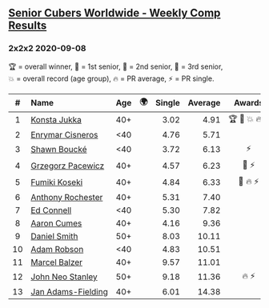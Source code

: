 <style>table {white-space: nowrap;}</style>
<link rel="stylesheet" type="text/css" href="/scw-comp/css/flags.css" />

## [Senior Cubers Worldwide - Weekly Comp Results](/scw-comp/results/)
### 2x2x2 2020-09-08

<span style="white-space: nowrap;">🏆 = overall winner</span>, <span style="white-space: nowrap;">🥇 = 1st senior</span>, <span style="white-space: nowrap;">🥈 = 2nd senior</span>, <span style="white-space: nowrap;">🥉 = 3rd senior</span>, <span style="white-space: nowrap;">💥 = overall record (age group)</span>, <span style="white-space: nowrap;">🔥 = PR average</span>, <span style="white-space: nowrap;">⚡ = PR single</span>.

| # | Name | Age | 🌍 | Single | Average | Awards | Solve 1 | Solve 2 | Solve 3 | Solve 4 | Solve 5 | Video |
| :--: | :-- | :--: | :--: | --: | --: | :--: | --: | --: | --: | --: | --: | :-- |
| 1 | [Konsta Jukka](../../persons/konsta_jukka/222.md) | 40+ | <i class="flag flag-FI" /> | 3.02 | 4.91 | 🏆 🥇 💥 🔥 ⚡ | 4.58 | 3.02 | 5.82 | 4.80 | 5.34 | [Desktop](https://www.facebook.com/events/660661614881054/permalink/663650014582214) / [Mobile](https://m.facebook.com/events/660661614881054?view=permalink&id=663650014582214) |
| 2 | [Enrymar Cisneros](../../persons/enrymar_cisneros/222.md) | <40 | <i class="flag flag-VE" /> | 4.76 | 5.71 |  | 5.34 | 5.24 | 6.54 | 6.87 | 4.76 | [Desktop](https://www.facebook.com/events/660661614881054/permalink/666268574320358) / [Mobile](https://m.facebook.com/events/660661614881054?view=permalink&id=666268574320358) |
| 3 | [Shawn Boucké](../../persons/shawn_boucke/222.md) | <40 | <i class="flag flag-US" /> | 3.72 | 6.13 | ⚡ | 7.80 | 3.72 | 14.40 | 5.85 | 4.75 | [Desktop](https://www.facebook.com/events/652945192290048/permalink/660959961488571) / [Mobile](https://m.facebook.com/events/652945192290048?view=permalink&id=660959961488571) |
| 4 | [Grzegorz Pacewicz](../../persons/grzegorz_pacewicz/222.md) | 40+ | <i class="flag flag-PL" /> | 4.57 | 6.23 | 🥈 ⚡ | 5.48 | 4.57 | 6.44 | 8.87 | 6.77 | [Desktop](https://www.facebook.com/events/660661614881054/permalink/662197464727469) / [Mobile](https://m.facebook.com/events/660661614881054?view=permalink&id=662197464727469) |
| 5 | [Fumiki Koseki](../../persons/fumiki_koseki/222.md) | 40+ | <i class="flag flag-JP" /> | 4.84 | 6.33 | 🥉 🔥 ⚡ | 8.20 | 5.90 | 5.75 | 7.35 | 4.84 | [Desktop](https://www.facebook.com/events/660661614881054/permalink/665963447684204) / [Mobile](https://m.facebook.com/events/660661614881054?view=permalink&id=665963447684204) |
| 6 | [Anthony Rochester](../../persons/anthony_rochester/222.md) | 40+ | <i class="flag flag-AU" /> | 5.31 | 7.40 |  | 9.23 | 6.77 | 5.31 | 6.72 | 8.70 | [Desktop](https://www.facebook.com/events/660661614881054/permalink/661548131459069) / [Mobile](https://m.facebook.com/events/660661614881054?view=permalink&id=661548131459069) |
| 7 | [Ed Connell](../../persons/ed_connell/222.md) | <40 | <i class="flag flag-IE" /> | 5.30 | 7.82 |  | 5.30 | 11.62 | 6.46 | 12.23 | 5.37 | [Desktop](https://www.facebook.com/events/660661614881054/permalink/664234054523810) / [Mobile](https://m.facebook.com/events/660661614881054?view=permalink&id=664234054523810) |
| 8 | [Aaron Cumes](../../persons/aaron_cumes/222.md) | 40+ | <i class="flag flag-GB" /> | 4.16 | 9.36 |  | 9.42 | 4.16 | 9.08 | 9.59 | 14.04 | [Desktop](https://www.facebook.com/events/660661614881054/permalink/661127051501177) / [Mobile](https://m.facebook.com/events/660661614881054?view=permalink&id=661127051501177) |
| 9 | [Daniel Smith](../../persons/daniel_smith/222.md) | 50+ | <i class="flag flag-US" /> | 8.03 | 10.11 |  | 10.87 | 8.90 | 10.57 | 8.03 | 14.61 | [Desktop](https://www.facebook.com/events/660661614881054/permalink/666329640980918) / [Mobile](https://m.facebook.com/events/660661614881054?view=permalink&id=666329640980918) |
| 10 | [Adam Robson](../../persons/adam_robson/222.md) | <40 | <i class="flag flag-GB" /> | 4.83 | 10.51 |  | 12.63 | 4.83 | 11.12 | 15.21 | 7.79 | [Desktop](https://www.facebook.com/100005428097972/videos/1464506723740250) / [Mobile](https://m.facebook.com/100005428097972/videos/1464506723740250) |
| 11 | [Marcel Balzer](../../persons/marcel_balzer/222.md) | 40+ | <i class="flag flag-DE" /> | 9.57 | 11.01 |  | 9.57 | 9.60 | DNF | 13.03 | 10.39 | [Desktop](https://www.facebook.com/marcel.balzer.9216/videos/10160398639207516) / [Mobile](https://m.facebook.com/marcel.balzer.9216/videos/10160398639207516) |
| 12 | [John Neo Stanley](../../persons/john_neo_stanley/222.md) | 50+ | <i class="flag flag-GB" /> | 9.18 | 11.36 | 🔥 ⚡ | 9.18 | 11.34 | 11.37 | 18.57 | 11.36 | [Desktop](https://www.facebook.com/events/660661614881054/permalink/663322191281663) / [Mobile](https://m.facebook.com/events/660661614881054?view=permalink&id=663322191281663) |
| 13 | [Jan Adams-Fielding](../../persons/jan_adams_fielding/222.md) | 40+ | <i class="flag flag-GB" /> | 6.01 | 14.38 |  | 13.53 | 6.01 | 22.78 | 17.13 | 12.48 | [Desktop](https://www.facebook.com/events/660661614881054/permalink/665459667734582) / [Mobile](https://m.facebook.com/events/660661614881054?view=permalink&id=665459667734582) |

<!-- Global site tag (gtag.js) - Google Analytics -->
<script async src="https://www.googletagmanager.com/gtag/js?id=UA-86348435-3"></script>
<script>window.dataLayer = window.dataLayer || []; function gtag() {dataLayer.push(arguments);} gtag('js', new Date()); gtag('config', 'UA-86348435-3');</script>

